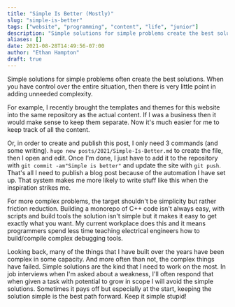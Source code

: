 ```yaml
---
title: "Simple Is Better (Mostly)"
slug: "simple-is-better"
tags: ["website", "programming", "content", "life", "junior"]
description: "Simple solutions for simple problems create the best solutions"
aliases: []
date: 2021-08-28T14:49:56-07:00
author: "Ethan Hampton"
draft: true
---
```

Simple solutions for simple problems often create the best solutions. When you have control over the entire situation, then there is very little point in adding unneeded complexity.
<!--more-->
For example, I recently brought the templates and themes for this website into the same repository as the actual content. If I was a business then it would make sense to keep them separate. Now it's much easier for me to keep track of all the content.

Or, in order to create and publish this post, I only need 3 commands (and some writing). `hugo new posts/2021/Simple-Is-Better.md` to create the file, then I open and edit. Once I'm done, I just have to add it to the repository with `git commit -am"Simple is better"` and update the site with `git push`. That's all I need to publish a blog post because of the automation I have set up. That system makes me more likely to write stuff like this when the inspiration strikes me.

For more complex problems, the target shouldn't be simplicity but rather friction reduction. Building a monorepo of C++ code isn't always easy, with scripts and build tools the solution isn't simple but it makes it easy to get exactly what you want. My current workplace does this and it means programmers spend less time teaching electrical engineers how to build/compile complex debugging tools.

Looking back, many of the things that I have built over the years have been complex in some capacity. And more often than not, the complex things have failed. Simple solutions are the kind that I need to work on the most. In job interviews when I'm asked about a weakness, I'll often respond that when given a task with potential to grow in scope I will avoid the simple solutions. Sometimes it pays off but especially at the start, keeping the solution simple is the best path forward. Keep it simple stupid!